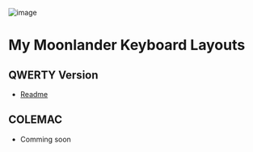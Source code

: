 ![image](https://res.cloudinary.com/zsa-technology/image/upload/w_121/v1637636174/zsa-io-production/moonlander-logo)

# My Moonlander Keyboard Layouts

## QWERTY Version
* [Readme](qwerty/)

## COLEMAC
* Comming soon
